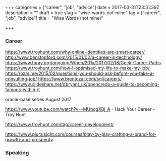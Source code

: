 +++
categories = ["career", "job", "advice"]
date = 2017-03-31T23:31:39Z
description = ""
draft = true
slug = "wise-words-not-mine"
tag = ["career", "job", "advice"]
title = "Wise Words (not mine)"

+++

### Career

https://www.troyhunt.com/why-online-identities-are-smart-career/
http://www.benstopford.com/2015/01/02/a-career-in-technology/
https://www.tbray.org/ongoing/When/201x/2017/02/18/Geek-Career-Paths
https://www.troyhunt.com/how-i-optimised-my-life-to-make-my-job/
https://ozar.me/2015/02/questions-you-should-ask-before-you-take-a-consulting-job/
https://www.brentozar.com/sql/careers/
https://www.slideshare.net/dbryant_uk/opencredo-a-guide-to-becoming-famous-within-it

oracle-base series August 2017

https://www.youtube.com/watch?v=-MUhcgXBj_A - Hack Your Career - Troy Hunt

https://www.troyhunt.com/tag/career-development/

https://www.pluralsight.com/courses/play-by-play-crafting-a-brand-for-growth-and-prosperity

### Speaking

